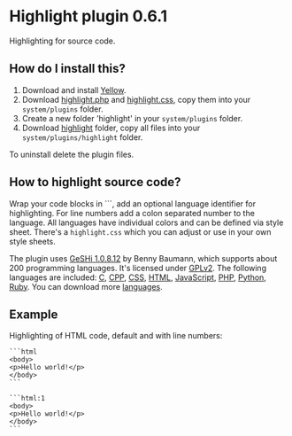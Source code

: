 Highlight plugin 0.6.1
======================
Highlighting for source code.

How do I install this?
----------------------
1. Download and install [Yellow](https://github.com/datenstrom/yellow/).  
2. Download [highlight.php](highlight.php?raw=true) and [highlight.css](highlight.css?raw=true), copy them into your `system/plugins` folder.  
3. Create a new folder 'highlight' in your `system/plugins` folder.  
4. Download [highlight](highlight) folder, copy all files into your `system/plugins/highlight` folder.

To uninstall delete the plugin files.

How to highlight source code?
-----------------------------
Wrap your code blocks in \`\`\`, add an optional language identifier for highlighting. For line numbers add a colon separated number to the language. All languages have individual colors and can be defined via style sheet. There's a `highlight.css` which you can adjust or use in your own style sheets.

The plugin uses [GeSHi 1.0.8.12](https://github.com/GeSHi/geshi-1.0) by Benny Baumann, which supports about 200 programming languages. It's licensed under [GPLv2](http://opensource.org/licenses/GPL-2.0). The following languages are included: [C](https://en.wikipedia.org/wiki/C_(programming_language)), [CPP](https://en.wikipedia.org/wiki/C++), [CSS](https://en.wikipedia.org/wiki/CSS), [HTML](https://en.wikipedia.org/wiki/HTML), [JavaScript](https://en.wikipedia.org/wiki/JavaScript), [PHP](https://en.wikipedia.org/wiki/PHP), [Python](https://en.wikipedia.org/wiki/Python_(programming_language)), [Ruby](https://en.wikipedia.org/wiki/Ruby_(programming_language)). You can download more [languages](https://github.com/GeSHi/geshi-1.0/tree/master/src/geshi).

Example
-------
Highlighting of HTML code, default and with line numbers:

    ```html
    <body>
    <p>Hello world!</p>
    </body>
    ```
    
    ```html:1
    <body>
    <p>Hello world!</p>
    </body>
    ```